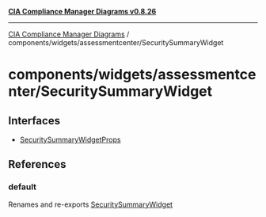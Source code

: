 [**CIA Compliance Manager Diagrams v0.8.26**](../../../../README.md)

***

[CIA Compliance Manager Diagrams](../../../../modules.md) / components/widgets/assessmentcenter/SecuritySummaryWidget

# components/widgets/assessmentcenter/SecuritySummaryWidget

## Interfaces

- [SecuritySummaryWidgetProps](interfaces/SecuritySummaryWidgetProps.md)

## References

### default

Renames and re-exports [SecuritySummaryWidget](../../../variables/SecuritySummaryWidget.md)
